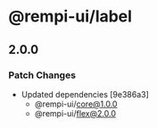 # @rempi-ui/label

## 2.0.0

### Patch Changes

- Updated dependencies [9e386a3]
  - @rempi-ui/core@1.0.0
  - @rempi-ui/flex@2.0.0
